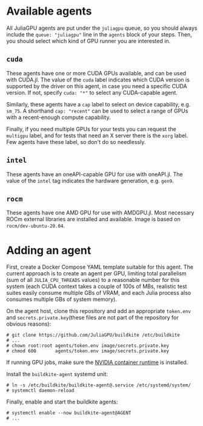 # Available agents

All JuliaGPU agents are put under the `juliagpu` queue, so you should always include the
`queue: "juliagpu"` line in the `agents` block of your steps. Then, you should select which
kind of GPU runner you are interested in.

## `cuda`

These agents have one or more CUDA GPUs available, and can be used with CUDA.jl. The value
of the `cuda` label indicates which CUDA version is supported by the driver on this agent,
in case you need a specific CUDA version. If not, specify `cuda: "*"` to select any
CUDA-capable agent.

Similarly, these agents have a `cap` label to select on device capability, e.g. `sm_75`. A
shorthand `cap: "recent"` can be used to select a range of GPUs with a recent-enough compute
capability.

Finally, if you need multiple GPUs for your tests you can request the `multigpu` label, and
for tests that need an X server there is the `xorg` label. Few agents have these label, so
don't do so needlessly.

## `intel`

These agents have an oneAPI-capable GPU for use with oneAPI.jl. The value of the `intel` tag
indicates the hardware generation, e.g. `gen9`.

## `rocm`

These agents have one AMD GPU for use with AMDGPU.jl. Most necessary ROCm external libraries
are installed and available. Image is based on `rocm/dev-ubuntu-20.04`.


# Adding an agent

First, create a Docker Compose YAML template suitable for this agent. The
current approach is to create an agent per GPU, limiting total parallelism (sum
of all `JULIA_CPU_THREADS` values) to a reasonable number for this system (each
CUDA context takes a couple of 100s of MBs, realistic test suites easily consume
multiple GBs of VRAM, and each Julia process also consumes multiple GBs of
system memory).

On the agent host, clone this repository and add an appropriate `token.env` and
`secrets.private.key`(these files are not part of the repository for obvious reasons):

```
# git clone https://github.com/JuliaGPU/buildkite /etc/buildkite
# ...
# chown root:root agents/token.env image/secrets.private.key
# chmod 600       agents/token.env image/secrets.private.key
```

If running GPU jobs, make sure the [NVIDIA container
runtime](https://github.com/NVIDIA/nvidia-container-runtime) is installed.

Install the `buildkite-agent` systemd unit:

```
# ln -s /etc/buildkite/buildkite-agent@.service /etc/systemd/system/
# systemctl daemon-reload
```

Finally, enable and start the buildkite agents:

```
# systemctl enable --now buildkite-agent@AGENT
# ...
```
